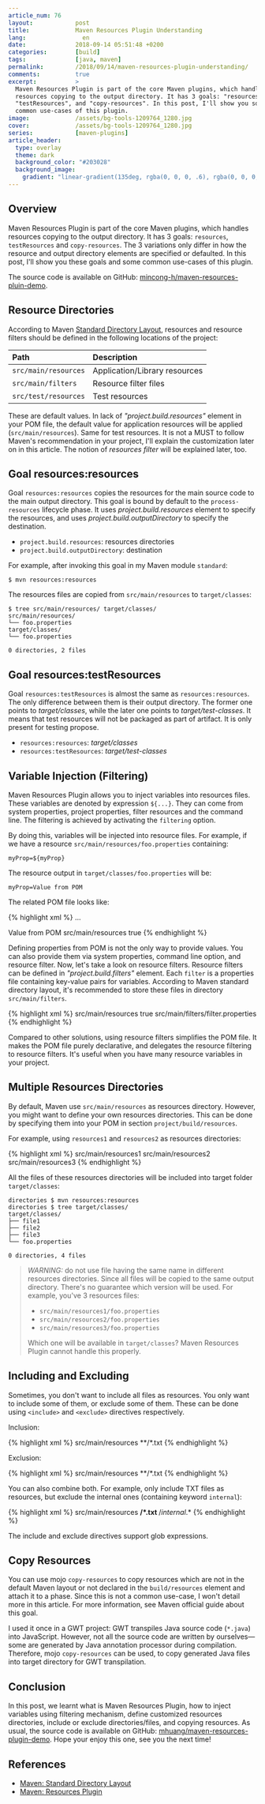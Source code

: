 ```yaml
---
article_num: 76
layout:            post
title:             Maven Resources Plugin Understanding
lang:                en
date:              2018-09-14 05:51:48 +0200
categories:        [build]
tags:              [java, maven]
permalink:         /2018/09/14/maven-resources-plugin-understanding/
comments:          true
excerpt:           >
  Maven Resources Plugin is part of the core Maven plugins, which handles
  resources copying to the output directory. It has 3 goals: "resources",
  "testResources", and "copy-resources". In this post, I'll show you some
  common use-cases of this plugin.
image:             /assets/bg-tools-1209764_1280.jpg
cover:             /assets/bg-tools-1209764_1280.jpg
series:            [maven-plugins]
article_header:
  type: overlay
  theme: dark
  background_color: "#203028"
  background_image:
    gradient: "linear-gradient(135deg, rgba(0, 0, 0, .6), rgba(0, 0, 0, .4))"
---
```


## Overview

Maven Resources Plugin is part of the core Maven plugins, which handles
resources copying to the output directory. It has 3 goals: `resources`,
`testResources` and `copy-resources`. The 3 variations only differ in how the
resource and output directory elements are specified or defaulted. In this post,
I'll show you these goals and some common use-cases of this plugin.

The source code is available on GitHub: [mincong-h/maven-resources-pluin-demo][git].

## Resource Directories

According to Maven [Standard Directory Layout][layout], resources and resource
filters should be defined in the following locations of the project:

Path | Description
:--- | :---
`src/main/resources` | Application/Library resources
`src/main/filters` | Resource filter files
`src/test/resources` | Test resources

These are default values. In lack of _"project.build.resources"_ element in your POM
file, the default value for application resources will be applied
(`src/main/resources`). Same for test resources. It is not a MUST to follow Maven's
recommendation in your project, I'll explain the customization later on in this
article. The notion of _resources filter_ will be explained later, too.

## Goal resources:resources

Goal `resources:resources` copies the resources for the main source code to the
main output directory. This goal is bound by default to the `process-resources`
lifecycle phase. It uses _project.build.resources_ element to specify the
resources, and uses _project.build.outputDirectory_ to specify the destination.

- `project.build.resources`: resources directories
- `project.build.outputDirectory`: destination

For example, after invoking this goal in my Maven module `standard`:

    $ mvn resources:resources

The resources files are copied from `src/main/resources` to `target/classes`:

```
$ tree src/main/resources/ target/classes/
src/main/resources/
└── foo.properties
target/classes/
└── foo.properties

0 directories, 2 files
```

## Goal resources:testResources

Goal `resources:testResources` is almost the same as `resources:resources`. The
only difference between them is their output directory. The former one 
points to _target/classes_, while the later one points to _target/test-classes_.
It means that test resources will not be packaged as part of artifact. It is
only present for testing propose.

- `resources:resources`: _target/classes_
- `resources:testResources`: _target/test-classes_

## Variable Injection (Filtering)

Maven Resources Plugin allows you to inject variables into resources
files. These variables are denoted by expression `${...}`. They can
come from system properties, project properties, filter resources and the
command line. The filtering is achieved by activating the `filtering` option.

By doing this, variables will be injected into resource files. For example, if
we have a resource `src/main/resources/foo.properties` containing:

```
myProp=${myProp}
```

The resource output in `target/classes/foo.properties` will be:

```
myProp=Value from POM
```

The related POM file looks like:

{% highlight xml %}
<project>
  ...

  <properties>
    <myProp>Value from POM</myProp>
  </properties>

  <build>
    <resources>
      <resource>
        <directory>src/main/resources</directory>
        <filtering>true</filtering>
      </resource>
    </resources>
  </build>
</project>
{% endhighlight %}

Defining properties from POM is not the only way to provide values. You can also
provide them via system properties, command line option, and resource filter.
Now, let's take a look on resource filters.
Resource filters can be defined in _"project.build.filters"_ element. Each
`filter` is a properties file containing key-value pairs for variables. According
to Maven standard directory layout, it's recommended to store these files
in directory `src/main/filters`.

{% highlight xml %}
<build>
  <resources>
    <resource>
      <directory>src/main/resources</directory>
      <filtering>true</filtering>
    </resource>
  </resources>
  <filters>
    <filter>src/main/filters/filter.properties</filter>
  </filters>
</build>
{% endhighlight %}

Compared to other solutions, using resource filters simplifies the POM file. It
makes the POM file purely declarative, and delegates
the resource filtering to resource filters. It's useful when you have many
resource variables in your project.

## Multiple Resources Directories

By default, Maven use `src/main/resources` as resources directory. However, you
might want to define your own resources directories. This can be done by
specifying them into your POM in section `project/build/resources`.

For example, using `resources1` and `resources2` as resources directories:

{% highlight xml %}
<build>
  <resources>
    <resource>
      <directory>src/main/resources1</directory>
    </resource>
    <resource>
      <directory>src/main/resources2</directory>
    </resource>
    <resource>
      <directory>src/main/resources3</directory>
    </resource>
  </resources>
</build>
{% endhighlight %}

All the files of these resources directories will be included into target folder
`target/classes`:

```
directories $ mvn resources:resources
directories $ tree target/classes/
target/classes/
├── file1
├── file2
├── file3
└── foo.properties

0 directories, 4 files
```

> _WARNING:_ do not use file having the same name in different resources
> directories. Since all files will be copied to the same output directory.
> There's no guarantee which version will be used. For example, you've 3
> resources files:
>
> - `src/main/resources1/foo.properties`
> - `src/main/resources2/foo.properties`
> - `src/main/resources3/foo.properties`
>
> Which one will be available in `target/classes`? Maven Resources Plugin
> cannot handle this properly.

## Including and Excluding

Sometimes, you don't want to include all files as resources. You only want to
include some of them, or exclude some of them. These can be done using
`<include>` and `<exclude>` directives respectively.

Inclusion:

{% highlight xml %}
<resources>
  <resource>
    <directory>src/main/resources</directory>
    <includes>
      <include>**/*.txt</include>
    </includes>
  </resource>
</resources>
{% endhighlight %}

Exclusion:

{% highlight xml %}
<resources>
  <resource>
    <directory>src/main/resources</directory>
    <excludes>
      <exclude>**/*.txt</exclude>
    </excludes>
  </resource>
</resources>
{% endhighlight %}

You can also combine both. For example, only include TXT files as resources, but
exclude the internal ones (containing keyword `internal`):

{% highlight xml %}
<resources>
  <resource>
    <directory>src/main/resources</directory>
    <includes>
      <include>**/*.txt</include>
    </includes>
    <excludes>
      <exclude>**/*internal*.*</exclude>
    </excludes>
  </resource>
</resources>
{% endhighlight %}

The include and exclude directives support glob expressions.

## Copy Resources

You can use mojo `copy-resources` to copy resources which are not in the
default Maven layout or not declared in the `build/resources` element and attach
it to a phase. Since this is not a common use-case, I won't detail more in this
article. For more information, see Maven official guide about this goal.

I used it once in a GWT project: GWT transpiles Java source code (`*.java`) into
JavaScript. However, not all the source code are written by ourselves—some are
generated by Java annotation processor during compilation. Therefore, mojo
`copy-resources` can be used, to copy generated Java files into target
directory for GWT transpilation.

## Conclusion

In this post, we learnt what is Maven Resources Plugin, how to inject variables
using filtering mechanism, define customized resources directories, include or
exclude directories/files, and copying resources. As usual, the source code is
available on GitHub: [mhuang/maven-resources-plugin-demo][git]. Hope your enjoy
this one, see you the next time!

## References

- [Maven: Standard Directory Layout][layout]
- [Maven: Resources Plugin][plugin]

[git]: https://github.com/mincong-h/maven-resources-plugin-demo/
[plugin]: https://maven.apache.org/plugins/maven-resources-plugin/
[layout]: https://maven.apache.org/guides/introduction/introduction-to-the-standard-directory-layout.html
